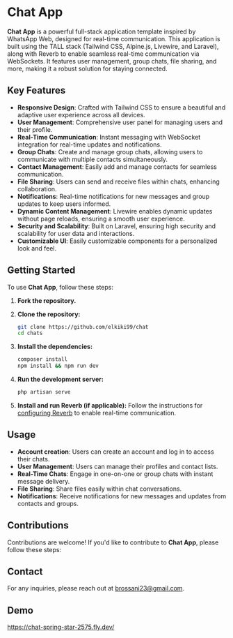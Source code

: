 # Chat App

**Chat App**  is a powerful full-stack application template inspired by WhatsApp Web, designed for real-time communication. This application is built using the TALL stack (Tailwind CSS, Alpine.js, Livewire, and Laravel), along with Reverb to enable seamless real-time communication via WebSockets. It features user management, group chats, file sharing, and more, making it a robust solution for staying connected.

## Key Features

- **Responsive Design**: Crafted with Tailwind CSS to ensure a beautiful and adaptive user experience across all devices.
- **User Management**: Comprehensive user panel for managing users and their profile.
- **Real-Time Communication**: Instant messaging with WebSocket integration for real-time updates and notifications.
- **Group Chats**: Create and manage group chats, allowing users to communicate with multiple contacts simultaneously.
- **Contact Management**: Easily add and manage contacts for seamless communication.
- **File Sharing**: Users can send and receive files within chats, enhancing collaboration.
- **Notifications**: Real-time notifications for new messages and group updates to keep users informed.
- **Dynamic Content Management**: Livewire enables dynamic updates without page reloads, ensuring a smooth user experience.
- **Security and Scalability**: Built on Laravel, ensuring high security and scalability for user data and interactions.
- **Customizable UI**: Easily customizable components for a personalized look and feel.

## Getting Started

To use **Chat App**, follow these steps:

1. **Fork the repository.**

2. **Clone the repository:**

    ```bash
    git clone https://github.com/elkiki99/chat
    cd chats
    ```

3. **Install the dependencies:**

    ```bash
    composer install
    npm install && npm run dev
    ```
    
4. **Run the development server:**

    ```bash
    php artisan serve
    ```
    
5. **Install and run Reverb (if applicable):** Follow the instructions for <a href="https://laravel.com/docs/11.x/reverb" rel="noopener" target="_blank">configuring Reverb</a> to enable real-time communication.

## Usage

- **Account creation**: Users can create an account and log in to access their chats.
- **User Management**: Users can manage their profiles and contact lists.
- **Real-Time Chats**: Engage in one-on-one or group chats with instant message delivery.
- **File Sharing**: Share files easily within chat conversations.
- **Notifications**: Receive notifications for new messages and updates from contacts and groups.
  
## Contributions

Contributions are welcome! If you'd like to contribute to **Chat App**, please follow these steps:

## Contact

For any inquiries, please reach out at brossani23@gmail.com.

## Demo

https://chat-spring-star-2575.fly.dev/
